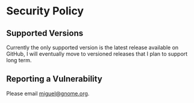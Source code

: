 # Security Policy

## Supported Versions

Currently the only supported version is the latest release available on GitHub, 
I will eventually move to versioned releases that I plan to support long term.

## Reporting a Vulnerability

Please email miguel@gnome.org.

